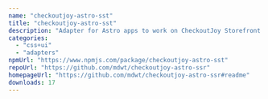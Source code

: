 ```yaml
---
name: "checkoutjoy-astro-sst"
title: "checkoutjoy-astro-sst"
description: "Adapter for Astro apps to work on CheckoutJoy Storefront."
categories:
  - "css+ui"
  - "adapters"
npmUrl: "https://www.npmjs.com/package/checkoutjoy-astro-sst"
repoUrl: "https://github.com/mdwt/checkoutjoy-astro-ssr"
homepageUrl: "https://github.com/mdwt/checkoutjoy-astro-ssr#readme"
downloads: 17
---
```

